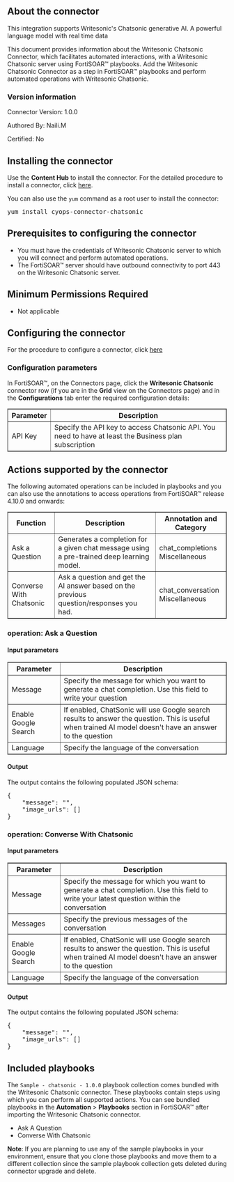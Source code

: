 ## About the connector

This integration supports Writesonic's Chatsonic generative AI. A powerful language model with real time data
<p>This document provides information about the Writesonic Chatsonic Connector, which facilitates automated interactions, with a Writesonic Chatsonic server using FortiSOAR&trade; playbooks. Add the Writesonic Chatsonic Connector as a step in FortiSOAR&trade; playbooks and perform automated operations with Writesonic Chatsonic.</p>

### Version information

Connector Version: 1.0.0


Authored By: Naili.M

Certified: No

## Installing the connector

<p>Use the <strong>Content Hub</strong> to install the connector. For the detailed procedure to install a connector, click <a href="https://docs.fortinet.com/document/fortisoar/0.0.0/installing-a-connector/1/installing-a-connector" target="_top">here</a>.</p><p>You can also use the <code>yum</code> command as a root user to install the connector:</p>
<pre>yum install cyops-connector-chatsonic</pre>

## Prerequisites to configuring the connector

- You must have the credentials of Writesonic Chatsonic server to which you will connect and perform automated operations.
- The FortiSOAR&trade; server should have outbound connectivity to port 443 on the Writesonic Chatsonic server.

## Minimum Permissions Required

- Not applicable

## Configuring the connector

For the procedure to configure a connector, click [here](https://docs.fortinet.com/document/fortisoar/0.0.0/configuring-a-connector/1/configuring-a-connector)

### Configuration parameters

<p>In FortiSOAR&trade;, on the Connectors page, click the <strong>Writesonic Chatsonic</strong> connector row (if you are in the <strong>Grid</strong> view on the Connectors page) and in the <strong>Configurations</strong> tab enter the required configuration details:</p>
<table border=1><thead><tr><th>Parameter</th><th>Description</th></tr></thead><tbody><tr><td>API Key</td><td>Specify the API key to access Chatsonic API. You need to have at least the Business plan subscription
</td>
</tr></tbody></table>

## Actions supported by the connector

The following automated operations can be included in playbooks and you can also use the annotations to access operations from FortiSOAR&trade; release 4.10.0 and onwards:
<table border=1><thead><tr><th>Function</th><th>Description</th><th>Annotation and Category</th></tr></thead><tbody><tr><td>Ask a Question</td><td>Generates a completion for a given chat message using a pre-trained deep learning model.</td><td>chat_completions <br/>Miscellaneous</td></tr>
<tr><td>Converse With Chatsonic</td><td>Ask a question and get the AI answer based on the previous question/responses you had.</td><td>chat_conversation <br/>Miscellaneous</td></tr>
</tbody></table>

### operation: Ask a Question

#### Input parameters

<table border=1><thead><tr><th>Parameter</th><th>Description</th></tr></thead><tbody><tr><td>Message</td><td>Specify the message for which you want to generate a chat completion. Use this field to write your question
</td></tr><tr><td>Enable Google Search</td><td>If enabled, ChatSonic will use Google search results to answer the question. This is useful when trained AI model doesn't have an answer to the question
</td></tr><tr><td>Language</td><td>Specify the language of the conversation
</td></tr></tbody></table>

#### Output

The output contains the following populated JSON schema:

<pre>{
    "message": "",
    "image_urls": []
}</pre>

### operation: Converse With Chatsonic

#### Input parameters

<table border=1><thead><tr><th>Parameter</th><th>Description</th></tr></thead><tbody><tr><td>Message</td><td>Specify the message for which you want to generate a chat completion. Use this field to write your latest question within the conversation
</td></tr><tr><td>Messages</td><td>Specify the previous messages of the conversation
</td></tr><tr><td>Enable Google Search</td><td>If enabled, ChatSonic will use Google search results to answer the question. This is useful when trained AI model doesn't have an answer to the question
</td></tr><tr><td>Language</td><td>Specify the language of the conversation
</td></tr></tbody></table>

#### Output

The output contains the following populated JSON schema:

<pre>{
    "message": "",
    "image_urls": []
}</pre>

## Included playbooks

The `Sample - chatsonic - 1.0.0` playbook collection comes bundled with the Writesonic Chatsonic connector. These playbooks contain steps using which you can perform all supported actions. You can see bundled playbooks in the **Automation** > **Playbooks** section in FortiSOAR&trade; after importing the Writesonic Chatsonic connector.

- Ask A Question
- Converse With Chatsonic

**Note**: If you are planning to use any of the sample playbooks in your environment, ensure that you clone those playbooks and move them to a different collection since the sample playbook collection gets deleted during connector upgrade and delete.

